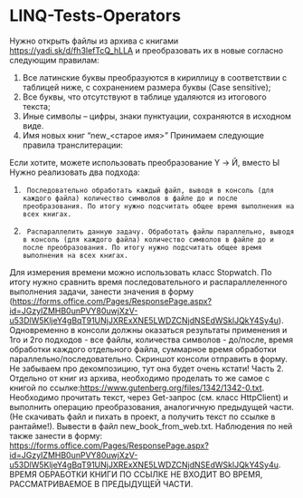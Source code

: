 # LINQ-Tests-Operators
Нужно открыть файлы из архива с книгами https://yadi.sk/d/fh3lefTcQ_hLLA и преобразовать их в новые согласно следующим правилам:
1. Все латинские буквы преобразуются в кириллицу в соответствии с таблицей ниже, с сохранением размера буквы (Case sensitive);
2. Все буквы, что отсутствуют в таблице удаляются из итогового текста;
3. Иные символы – цифры, знаки пунктуации, сохраняются в исходном виде.
4. Имя новых книг “new_<старое имя>”
Принимаем следующие правила транслитерации:

Если хотите, можете использовать преобразование Y -> Й, вместо Ы
Нужно реализовать два подхода:
1.      Последовательно обработать каждый файл, выводя в консоль (для каждого файла) количество символов в файле до и после преобразования. По итогу нужно подсчитать общее время выполнения на всех книгах.
2.      Распараллелить данную задачу. Обработать файлы параллельно, выводя в консоль (для каждого файла) количество символов в файле до и после преобразования. По итогу нужно подсчитать общее время выполнения на всех книгах.
Для измерения времени можно использовать класс Stopwatch.
По итогу нужно сравнить время последовательного и распараллеленного выполнения задачи, занести значения в форму (https://forms.office.com/Pages/ResponsePage.aspx?id=JGzyIZMHB0unPVY80uwjXzV-u53DlW5KljeY4gBqT91UNjJXRExXNE5LWDZCNjdNSEdWSklJQkY4Sy4u).
Одновременно в консоли должны оказаться результаты применения и 1го и 2го подходов - все файлы, количества символов - до/после, время обработки каждого отдельного файла, суммарное время обработки параллельно/последовательно. Скриншот консоли отправить в форму.
Не забываем про декомпозицию, тут она будет очень кстати! 
Часть 2.
Отдельно от книг из архива, необходимо проделать то же самое с книгой по ссылке:https://www.gutenberg.org/files/1342/1342-0.txt. 
Необходимо прочитать текст, через Get-запрос (см. класс HttpClient) и выполнить операцию преобразования, аналогичную предыдущей части. (Не скачивать файл и пихать в проект, а получить текст по ссылке в рантайме!). 
Вывести в файл new_book_from_web.txt. Наблюдения по ней также занести в форму: https://forms.office.com/Pages/ResponsePage.aspx?id=JGzyIZMHB0unPVY80uwjXzV-u53DlW5KljeY4gBqT91UNjJXRExXNE5LWDZCNjdNSEdWSklJQkY4Sy4u. 
ВРЕМЯ ОБРАБОТКИ КНИГИ ПО ССЫЛКЕ НЕ ВХОДИТ ВО ВРЕМЯ, РАССМАТРИВАЕМОЕ В ПРЕДЫДУЩЕЙ ЧАСТИ.
